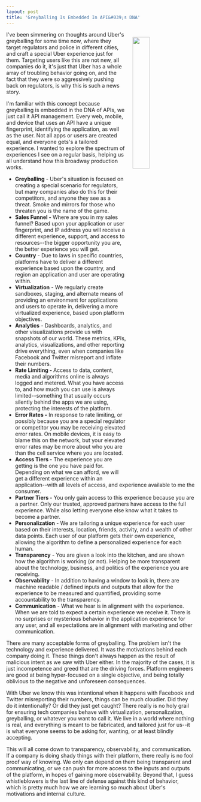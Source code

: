 ```yaml
---
layout: post
title: 'Greyballing Is Embedded In API&#039;s DNA'
---
```

<p><img style="padding: 15px;" src="https://s3.amazonaws.com/kinlane-productions/bw-icons/bw-dna.png" alt="" width="30%" align="right" /></p>
<p>I've been simmering on thoughts around Uber's greyballing&nbsp;for some time now, where they target regulators and police in different cities, and craft a special Uber experience just for them. Targeting users like this are not new, all companies do it, it's just that Uber has a whole array of troubling behavior going on, and the fact that they were so aggressively pushing back on regulators, is why this is such a news story.</p>
<p>I'm familiar with this concept because greyballing is embedded in the DNA of APIs, we just call it API management. Every web, mobile, and device that uses an API have a unique fingerprint, identifying the application, as well as the user. Not all apps&nbsp;or users are created equal, and everyone gets's a tailored experience. I wanted to explore the spectrum of experiences I see on a regular basis, helping us all understand how this broadway production works.</p>
<ul>
<li><strong>Greyballing</strong> - Uber's situation is focused on creating a special scenario for regulators, but many companies also do this for their competitors, and anyone they see as a threat. Smoke and mirrors for those who threaten you is the name of the game.</li>
<li><strong>Sales Funnel -</strong> Where are you in my sales funnel? Based upon your application or user fingerprint, and IP address you will receive a different experience, support, and access to resources--the bigger opportunity you are, the better experience you will get.</li>
<li><strong>Country</strong> - Due to laws in specific countries, platforms have to deliver a different experience based upon the country, and region an application and user are operating within.&nbsp;</li>
<li><strong>Virtualization</strong> - We regularly create sandboxes, staging, and alternate means of providing an environment for applications and users to operate in, delivering a more virtualized experience, based upon platform objectives.</li>
<li><strong>Analytics</strong> - Dashboards, analytics, and other visualizations provide us with snapshots of our world. These metrics, KPIs, analytics, visualizations, and other reporting drive everything, even when companies like Facebook and Twitter misreport and inflate their numbers.</li>
<li><strong>Rate Limiting - </strong>Access to data, content, media&nbsp;and algorithms online is always logged and metered. What you have access to, and how much&nbsp;you can use is always limited--something that usually occurs silently behind the apps we are using, protecting the interests of the platform.</li>
<li><strong>Error Rates -</strong> In response to rate limiting, or possibly because you are a special regulator or competitor you may be receiving elevated error rates. On mobile devices, it is easy to blame this on the network, but your elevated error rates may be more about who you are than the cell service where you are located.</li>
<li><strong>Access Tiers -</strong> The experience you are getting is the one you have paid for. Depending on what we can afford, we will get a different experience within an application--with all levels of access, and experience available to me the consumer.</li>
<li><strong>Partner Tiers -</strong> You only gain access to this experience because you are a partner. Only our trusted, approved partners have access to the full experience. While also letting everyone else know what it takes to become a partner.&nbsp;</li>
<li><strong>Personalization</strong> - We are tailoring a unique experience for each user based on their interests, location, friends, activity, and a wealth of other data points. Each user of our platform gets their own experience, allowing the algorithm to define a personalized experience for each human.</li>
<li><strong>Transparency</strong> - You are given a look into the kitchen, and are shown how the algorithm is working (or not). Helping be more transparent about the technology, business, and politics of the experience you are receiving.</li>
<li><strong>Observability</strong> - In addition to having a window to look in, there are machine readable / defined inputs and outputs that allow for the experience to be measured and quantified, providing some accountability to the transparency.</li>
<li><strong>Communication</strong> - What we hear is in alignment with the experience. When we are told to expect a certain experience we receive it. There is no surprises&nbsp;or mysterious behavior in the application experience for any user, and all expectations are in alignment with marketing and other communication.</li>
</ul>
<p>There are many acceptable forms of greyballing. The problem isn't the technology and experience delivered. It was the motivations behind each company doing it. These things don't always happen as the result of malicious intent as we saw with Uber either. In the majority of the cases, it is just incompetence and greed that are the driving forces. <span>Platform engineers are good at being hyper-focused on a single objective, and being totally oblivious to the negative and unforeseen consequences</span>.&nbsp;</p>
<p>With Uber we know this was intentional when it happens with Facebook and Twitter misreporting their numbers, things can be much cloudier. Did they do it intentionally? Or did they just get caught? There really is no holy grail for ensuring tech companies behave with virtualization, personalization, greyballing, or whatever you want to call it. We live in a world where nothing is real, and everything is meant to be fabricated, and tailored just for us--it is what everyone seems to be asking for, wanting, or at least blindly accepting.</p>
<p>This will all come down to transparency, observability, and communication. If a company is doing shady things with their platform, there really is no fool proof way of knowing. We only can depend on them being transparent and communicating, or we can push for more access to the inputs and outputs of the platform, in hopes of gaining more observability. Beyond that, I guess whistleblowers is the last line of defense against this kind of behavior, which is pretty much how we are learning so much about Uber's motivations and internal culture.</p>